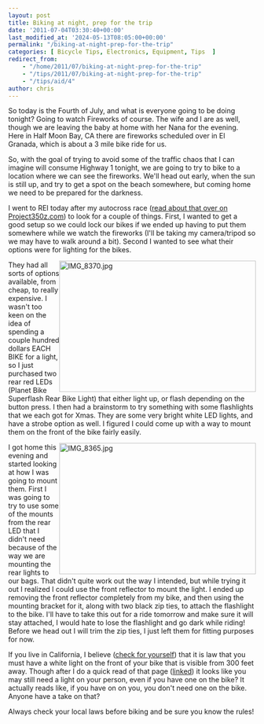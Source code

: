 ```yaml
---
layout: post
title: Biking at night, prep for the trip
date: '2011-07-04T03:30:40+00:00'
last_modified_at: '2024-05-13T08:05:00+00:00'
permalink: "/biking-at-night-prep-for-the-trip"
categories: [ Bicycle Tips, Electronics, Equipment, Tips  ]
redirect_from: 
    - "/home/2011/07/biking-at-night-prep-for-the-trip"
    - "/tips/2011/07/biking-at-night-prep-for-the-trip"
    - "/tips/aid/4"
author: chris
---
```

So today is the Fourth of July, and what is everyone going to be doing tonight? Going to watch Fireworks of course. The wife and I are as well, though we are leaving the baby at home with her Nana for the evening. Here in Half Moon Bay, CA there are fireworks scheduled over in El Granada, which is about a 3 mile bike ride for us.

So, with the goal of trying to avoid some of the traffic chaos that I can imagine will consume Highway 1 tonight, we are going to try to bike to a location where we can see the fireworks. We'll head out early, when the sun is still up, and try to get a spot on the beach somewhere, but coming home we need to be prepared for the darkness.

I went to REI today after my autocross race ([read about that over on Project350z.com](https://www.autocrossblog.com/back-in-the-saddle-again)) to look for a couple of things. First, I wanted to get a good setup so we could lock our bikes if we ended up having to put them somewhere while we watch the fireworks (I'll be taking my camera/tripod so we may have to walk around a bit). Second I wanted to see what their options were for lighting for the bikes.

<a data-flickr-embed="true" href="https://www.flickr.com/photos/chammond/5899706245/in/photostream/" title="IMG_8370.jpg"><img alt="IMG_8370.jpg" height="267" src="https://live.staticflickr.com/6019/5899706245_bc7abd4e85_w.jpg" style="float: right;" width="400" /></a><script async src="//embedr.flickr.com/assets/client-code.js" charset="utf-8"></script>They had all sorts of options available, from cheap, to really expensive. I wasn't too keen on the idea of spending a couple hundred dollars EACH BIKE for a light, so I just purchased two rear red LEDs (Planet Bike Superflash Rear Bike Light) that either light up, or flash depending on the button press. I then had a brainstorm to try something with some flashlights that we each got for Xmas. They are some very bright white LED lights, and have a strobe option as well. I figured I could come up with a way to mount them on the front of the bike fairly easily.

<a data-flickr-embed="true" href="https://www.flickr.com/photos/chammond/5900269590/in/photostream/" title="IMG_8365.jpg"><img alt="IMG_8365.jpg" height="267" src="https://live.staticflickr.com/6033/5900269590_a749ac0c81_w.jpg" style="float: right;" width="400" /></a><script async src="//embedr.flickr.com/assets/client-code.js" charset="utf-8"></script>I got home this evening and started looking at how I was going to mount them. First I was going to try to use some of the mounts from the rear LED that I didn't need because of the way we are mounting the rear lights to our bags. That didn't quite work out the way I intended, but while trying it out I realized I could use the front reflector to mount the light. I ended up removing the front reflector completely from my bike, and then using the mounting bracket for it, along with two black zip ties, to attach the flashlight to the bike. I'll have to take this out for a ride tomorrow and make sure it will stay attached, I would hate to lose the flashlight and go dark while riding! Before we head out I will trim the zip ties, I just left them for fitting purposes for now.

If you live in California, I believe (<a href="https://www.dmv.ca.gov/pubs/vctop/d11/vc21201.htm" target="_blank">check for yourself</a>) that it is law that you must have a white light on the front of your bike that is visible from 300 feet away. Though after I do a quick read of that page (<a href="https://www.dmv.ca.gov/pubs/vctop/d11/vc21201.htm" target="_blank">linked</a>) it looks like you may still need a light on your person, even if you have one on the bike? It actually reads like, if you have on on you, you don't need one on the bike. Anyone have a take on that?

Always check your local laws before biking and be sure you know the rules!
